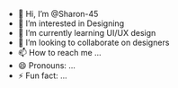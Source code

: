 - 👋 Hi, I’m @Sharon-45
- 👀 I’m interested in Designing
- 🌱 I’m currently learning UI/UX design
- 💞️ I’m looking to collaborate on designers
- 📫 How to reach me ...
- 😄 Pronouns: ...
- ⚡ Fun fact: ...

<!---
Sharon-45/Sharon-45 is a ✨ special ✨ repository because its `README.md` (this file) appears on your GitHub profile.
You can click the Preview link to take a look at your changes.
--->
